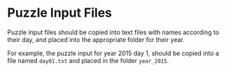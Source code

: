 # Puzzle Input Files

Puzzle input files should be copied into text files with names according to their day, and placed into the appropriate
folder for their year.

For example, the puzzle input for year 2015 day 1, should be copied into a file named `day01.txt` and placed in
the folder `year_2015`.